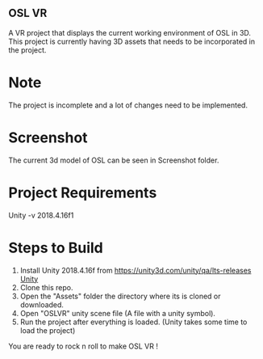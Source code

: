 ## OSL VR
A VR project that displays the current working environment of OSL in 3D. This project is currently having 3D assets that needs to be incorporated in the project.

# Note  
The project is incomplete and a lot of changes need to be implemented.

# Screenshot 
The current 3d model of OSL can be seen in Screenshot folder.


# Project Requirements
Unity -v 2018.4.16f1

# Steps to Build
1. Install Unity 2018.4.16f from https://unity3d.com/unity/qa/lts-releases
[Unity](https://unity3d.com/unity/qa/lts-releases)
2. Clone this repo.
3. Open the "Assets" folder the directory where its is cloned or downloaded.
4. Open "OSLVR" unity scene file (A file with a unity symbol).
5. Run the project after everything is loaded. (Unity takes some time to load the project)

You are ready to rock n roll to make OSL VR !